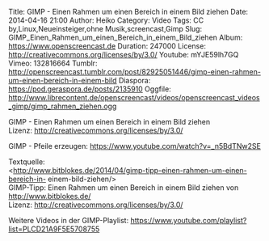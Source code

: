 Title: GIMP - Einen Rahmen um einen Bereich in einem Bild ziehen
Date: 2014-04-16 21:00
Author: Heiko
Category: Video
Tags: CC by,Linux,Neueinsteiger,ohne Musik,screencast,Gimp
Slug: GIMP_Einen_Rahmen_um_einen_Bereich_in_einem_Bild_ziehen
Album: https://www.openscreencast.de
Duration: 247000
License: http://creativecommons.org/licenses/by/3.0/
Youtube: mYJE59lh7GQ
Vimeo: 132816664
Tumblr: http://openscreencast.tumblr.com/post/82925051446/gimp-einen-rahmen-um-einen-bereich-in-einem-bild
Diaspora: https://pod.geraspora.de/posts/2135910
Oggfile: http://www.librecontent.de/openscreencast/videos/openscreencast_videos_gimp/gimp_rahmen_ziehen.ogg

GIMP - Einen Rahmen um einen Bereich in einem Bild ziehen  
Lizenz: <http://creativecommons.org/licenses/by/3.0/>  
  
GIMP - Pfeile erzeugen: <https://www.youtube.com/watch?v=_n5BdTNw2SE>  
  
Textquelle:  
<http://www.bitblokes.de/2014/04/gimp-tipp-einen-rahmen-um-einen-bereich-in-
einem-bild-ziehen/>  
GIMP-Tipp: Einen Rahmen um einen Bereich in einem Bild ziehen von
<http://www.bitblokes.de/>  
Lizenz: <http://creativecommons.org/licenses/by/3.0/>  
  
Weitere Videos in der GIMP-Playlist:
<https://www.youtube.com/playlist?list=PLCD21A9F5E5708755>  
  

